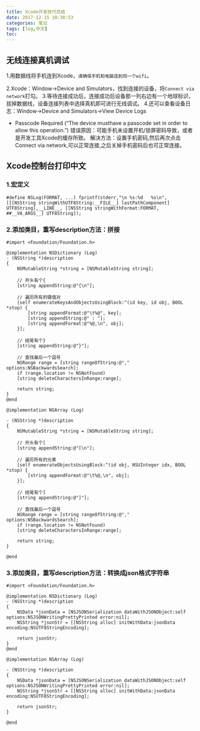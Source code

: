 ```yaml
---
title: Xcode开发技巧总结
date: 2017-12-15 10:38:53
categories: 笔记
tags: [log,中文]
toc:
---
```


## 无线连接真机调试
1.用数据线将手机连到Xcode，`请确保手机和电脑连到同一个wifi`。
<!--more-->
2.Xcode：Window->Device and Simulators，找到连接的设备，将`Connect via network`打勾。
3.等待连接成功后，连接成功后设备那一列右边有一个地球标识，拔掉数据线，设备连接列表中选择真机即可进行无线调试。
4.还可以查看设备日志：Window->Device and Simulators->View Device Logs

* Passcode Required (“The device musthave a passcode set in order to allow this operation.”)
错误原因：可能手机未设置开机/锁屏密码导致，或者是开发工具Xcode的缓存所致。
解决方法：设置手机密码,然后再次点击Connect via network,可以正常连接,之后关掉手机密码后也可正常连接。

## Xcode控制台打印中文
### 1.宏定义
<!--more-->
```
#define NSLog(FORMAT, ...) fprintf(stderr,"\n %s:%d   %s\n",[[[NSString stringWithUTF8String:__FILE__] lastPathComponent] UTF8String],__LINE__, [[NSString stringWithFormat:FORMAT, ##__VA_ARGS__] UTF8String]);
```

### 2.添加类目，重写description方法：拼接
```
#import <Foundation/Foundation.h>

@implementation NSDictionary (Log)
- (NSString *)description
{
    NSMutableString *string = [NSMutableString string];

    // 开头有个{
    [string appendString:@"{\n"];

    // 遍历所有的键值对
    [self enumerateKeysAndObjectsUsingBlock:^(id key, id obj, BOOL *stop) {
        [string appendFormat:@"\t%@", key];
        [string appendString:@" : "];
        [string appendFormat:@"%@,\n", obj];
    }];

    // 结尾有个}
    [string appendString:@"}"];

    // 查找最后一个逗号
    NSRange range = [string rangeOfString:@"," options:NSBackwardsSearch];
    if (range.location != NSNotFound)
    [string deleteCharactersInRange:range];

    return string;
}
@end

@implementation NSArray (Log)

- (NSString *)description
{
    NSMutableString *string = [NSMutableString string];

    // 开头有个[
    [string appendString:@"[\n"];

    // 遍历所有的元素
    [self enumerateObjectsUsingBlock:^(id obj, NSUInteger idx, BOOL *stop) {
        [string appendFormat:@"\t%@,\n", obj];
    }];

    // 结尾有个]
    [string appendString:@"]"];

    // 查找最后一个逗号
    NSRange range = [string rangeOfString:@"," options:NSBackwardsSearch];
    if (range.location != NSNotFound)
    [string deleteCharactersInRange:range];

    return string;
}

@end
```

### 3.添加类目，重写description方法：转换成json格式字符串
```
#import <Foundation/Foundation.h>

@implementation NSDictionary (Log)
- (NSString *)description
{
    NSData *jsonData = [NSJSONSerialization dataWithJSONObject:self options:NSJSONWritingPrettyPrinted error:nil];
    NSString *jsonStr = [[NSString alloc] initWithData:jsonData encoding:NSUTF8StringEncoding];

    return jsonStr;
}
@end

@implementation NSArray (Log)

- (NSString *)description
{
    NSData *jsonData = [NSJSONSerialization dataWithJSONObject:self options:NSJSONWritingPrettyPrinted error:nil];
    NSString *jsonStr = [[NSString alloc] initWithData:jsonData encoding:NSUTF8StringEncoding];
    
    return jsonStr;
}

@end
```
